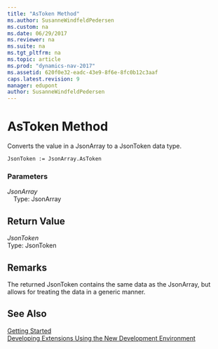 ```yaml
---
title: "AsToken Method"
ms.author: SusanneWindfeldPedersen
ms.custom: na
ms.date: 06/29/2017
ms.reviewer: na
ms.suite: na
ms.tgt_pltfrm: na
ms.topic: article
ms.prod: "dynamics-nav-2017"
ms.assetid: 620f0e32-eadc-43e9-8f6e-8fc0b12c3aaf
caps.latest.revision: 9
manager: edupont
author: SusanneWindfeldPedersen
---
```


# AsToken Method
Converts the value in a JsonArray to a JsonToken data type.

```
JsonToken := JsonArray.AsToken
```

### Parameters
*JsonArray*   
&emsp;Type: JsonArray

## Return Value
*JsonToken*  
Type: JsonToken

## Remarks
The returned JsonToken contains the same data as the JsonArray, but allows for treating the data in a generic manner.

## See Also
[Getting Started](../devenv-get-started.md)  
[Developing Extensions Using the New Development Environment](../devenv-dev-overview.md)

